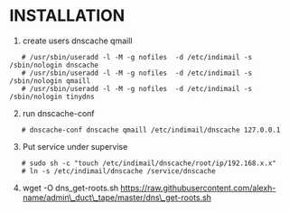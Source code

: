 # INSTALLATION

1. create users dnscache qmaill

```
   # /usr/sbin/useradd -l -M -g nofiles  -d /etc/indimail -s /sbin/nologin dnscache
   # /usr/sbin/useradd -l -M -g nofiles  -d /etc/indimail -s /sbin/nologin qmaill
   # /usr/sbin/useradd -l -M -g nofiles  -d /etc/indimail -s /sbin/nologin tinydns
```

2. run dnscache-conf

```
   # dnscache-conf dnscache qmaill /etc/indimail/dnscache 127.0.0.1
```

3. Put service under supervise

```
   # sudo sh -c "touch /etc/indimail/dnscache/root/ip/192.168.x.x"
   # ln -s /etc/indimail/dnscache /service/dnscache
```

4. wget -O dns\_get-roots.sh https://raw.githubusercontent.com/alexh-name/admin\_duct\_tape/master/dns\_get-roots.sh
